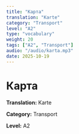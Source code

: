 ```yaml
---
title: "Карта"
translation: "Karte"
category: "Transport"
level: "A2"
type: "vocabulary"
weight: 20
tags: ["A2", "Transport"]
audio: "/audio/karta.mp3"
date: 2025-10-19
---
```


# Карта

**Translation:** Karte

**Category:** Transport

**Level:** A2

